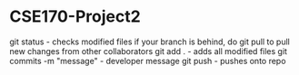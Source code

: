 # CSE170-Project2
git status - checks modified files
if your branch is behind, do git pull to pull new changes from other collaborators
git add . - adds all modified files
git commits -m "message" - developer message
git push - pushes onto repo
